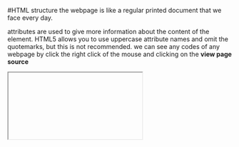 #HTML structure 
the webpage is like a regular printed document that we face every day.


attributes are used to give more information about the content of the element.
HTML5 allows you to use uppercase attribute names and omit the quotemarks, but this is not recommended.
we can see any codes of any webpage by click the right click of the mouse and clicking on the __view page source__
<iframe> is like a window in your webpage . it allows you to look into another page with the width and the height that you choose.
The <div> and <span> elements allow you to group
block-level and inline elements together.
<meta> gives information about the webpage.
  ##Escape charectars there are some charecters
  that are used in and reserved by HTML code. (For example, the
left and right angled brackets.) and to make them visable for the user we have to use some symbols. for example &#60 is used to show the left angled bracket.
 DOCTYPES tell browsers which version of HTML you
are using. 
  The <header> and <footer>
elements can be used for:
● The main header or footer
that appears at the top or
bottom of every page on the
site.
● A header or footer for an
individual <article> or
<section> within the page
  The <nav> element is used to
contain the major navigational
blocks on the site such as the primary site navigation
  
  The article element acts as
a container for any section of a
page that could stand alone and
potentially be syndicated.
the aside element has two purposes that are depending on whether it is in the article elemnt or not .
if t is inside the article element it contain information about the article but not essential such as a grossery about the the article.
if it is outside the article it acts as a container for a content that is related to the whole site.
The section element groups
related content together, and
typically each section would
have its own heading.
the figure element t can be used
to contain any content that is
referenced from the main flow of
an article
 such as : ● Images
● Videos
● Graphs
● Diagrams
● Code samples
● Text that supports the main
body of an article
